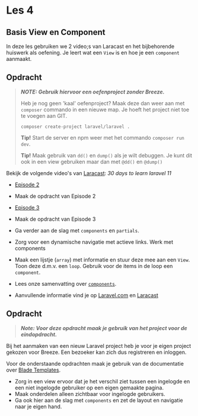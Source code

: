 # Les 4

## Basis View en Component

In deze les gebruiken we 2 video;s van Laracast en het bijbehorende huiswerk als oefening. Je leert wat een `View` is en hoe je een `component` aanmaakt. 

## Opdracht

> **_NOTE: Gebruik hiervoor een oefenproject zonder Breeze._**
>
> Heb je nog geen 'kaal' oefenproject? Maak deze dan weer aan met `composer` commando in een nieuwe map. Je hoeft het project niet toe te voegen aan GIT.
>
> ```composer create-project laravel/laravel .```
> 
> **Tip!** Start de server en npm weer met het commando `composer run dev`.
> 
> **Tip!** Maak gebruik van `dd()` en `dump()` als je wilt debuggen. Je kunt dit ook in een view gebruiken maar dan met `@dd()` en `@dump()`

Bekijk de volgende video's van [Laracast](https://laracasts.com/): _30 days to learn laravel 11_ 
- [Episode 2](https://laracasts.com/series/30-days-to-learn-laravel-11/episodes/2)
- Maak de opdracht van Episode 2
- [Episode 3](https://laracasts.com/series/30-days-to-learn-laravel-11/episodes/3)
- Maak de opdracht van Episode 3


- Ga verder aan de slag met `components` en `partials`. 
- Zorg voor een dynamische navigatie met actieve links. Werk met components


- Maak een lijstje (`array`) met informatie en stuur deze mee aan een `View`. Toon deze d.m.v. een `loop`. Gebruik voor de items in de loop een `component`.
- Lees onze samenvatting over [`components`](components.md). 
- Aanvullende informatie vind je op [Laravel.com](https://laravel.com/docs/12.x) en [Laracast](https://laracasts.com/series/30-days-to-learn-laravel-11/)
  


## Opdracht

> **_Note: Voor deze opdracht maak je gebruik van het project voor de eindopdracht._**

Bij het aanmaken van een nieuw Laravel project heb je voor je eigen project gekozen voor Breeze. Een bezoeker kan zich 
dus registreren en inloggen. 

Voor de onderstaande opdrachten maak je gebruik van de documentatie over [Blade Templates](https://laravel.com/docs/12.x/blade).
- Zorg in een view ervoor dat je het verschil ziet tussen een ingelogde en een niet ingelogde gebruiker op een eigen gemaakte pagina. 
- Maak onderdelen alleen zichtbaar voor ingelogde gebruikers.
- Ga ook hier aan de slag met `components` en zet de layout en navigatie naar je eigen hand.



